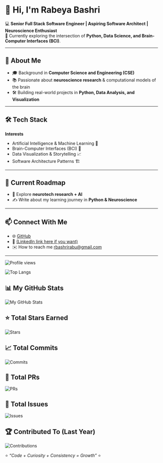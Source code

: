 # 👋 Hi, I'm Rabeya Bashri  

💻 **Senior Full Stack Software Engineer | Aspiring Software Architect | Neuroscience Enthusiast**  
🚀 Currently exploring the intersection of **Python, Data Science, and Brain-Computer Interfaces (BCI)**.  

---

## 🌟 About Me  
- 🎓 Background in **Computer Science and Engineering (CSE)**  
- 📚 Passionate about **neuroscience research** & computational models of the brain  
- 🛠️ Building real-world projects in **Python, Data Analysis, and Visualization**  
 
---

## 🛠️ Tech Stack
**Interests**  
- Artificial Intelligence & Machine Learning 🤖  
- Brain-Computer Interfaces (BCI) 🧠  
- Data Visualization & Storytelling 📈  
- Software Architecture Patterns 🏗️  

---

## 🚀 Current Roadmap  
- 🧪 Explore **neurotech research + AI**  
- ✍️ Write about my learning journey in **Python & Neuroscience**  
 ---

## 📫 Connect With Me
- 🌐 [GitHub](https://github.com/RabeyaBashri)  
- 💼 [(LinkedIn link here if you want)](https://www.linkedin.com/in/rabeyabashri/)  
- ✉️ How to reach me  rbashrirabu@gmail.com  

---
![Profile views](https://komarev.com/ghpvc/?username=rbashri&color=blue)

![Top Langs](https://github-readme-stats.vercel.app/api/top-langs/?username=RabeyaBashri&layout=compact&theme=radical)

## 📊 My GitHub Stats

![My GitHub Stats](https://github-readme-stats.vercel.app/api?username=RabeyaBashri&show_icons=true&theme=radical)

## ⭐ Total Stars Earned
![Stars](https://img.shields.io/github/stars/RabeyaBashri?style=social)

## 📈 Total Commits
![Commits](https://img.shields.io/badge/Commits-1.5k-blue)

## 🔀 Total PRs
![PRs](https://img.shields.io/badge/PRs-267-green)

## 🐛 Total Issues
![Issues](https://img.shields.io/badge/Issues-143-red)

## 🏆 Contributed To (Last Year)
![Contributions](https://img.shields.io/badge/Contributed%20Repos-5-orange)

⭐️ *“Code + Curiosity + Consistency = Growth”* ⭐️  



<!---
RabeyaBashri/RabeyaBashri is a ✨ special ✨ repository because its `README.md` (this file) appears on your GitHub profile.
You can click the Preview link to take a look at your changes.
--->
